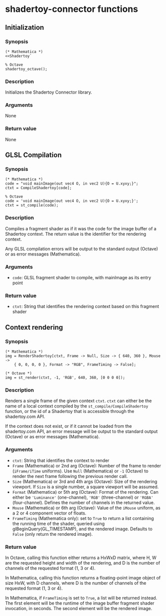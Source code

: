 # shadertoy-connector functions

## Initialization

### Synopsis

```
(* Mathematica *)
<<Shadertoy`

% Octave
shadertoy_octave();
```

### Description

Initializes the Shadertoy Connector library.

### Arguments

None

### Return value

None

## GLSL Compilation

### Synopsis

```
(* Mathematica *)
code = "void mainImage(out vec4 O, in vec2 U){O = U.xyxy;}";
ctxt = CompileShadertoy[code];

% Octave
code = 'void mainImage(out vec4 O, in vec2 U){O = U.xyxy;}';
ctxt = st_compile(code);
```

### Description

Compiles a fragment shader as if it was the code for the image buffer of a
Shadertoy context. The return value is the identifier for the rendering context.

Any GLSL compilation errors will be output to the standard output (Octave) or as
error messages (Mathematica).

### Arguments

* `code`: GLSL fragment shader to compile, with mainImage as its entry point

### Return value

* `ctxt`: String that identifies the rendering context based on this fragment
shader

## Context rendering

### Synopsis

```
(* Mathematica *)
img = RenderShadertoy[ctxt, Frame -> Null, Size -> { 640, 360 }, Mouse ->
	{ 0, 0, 0, 0 }, Format -> "RGB", FrameTiming -> False];

(* Octave *)
img = st_render(ctxt, -1, 'RGB', 640, 360, [0 0 0 0]);
```

### Description

Renders a single frame of the given context `ctxt`. `ctxt` can either be the
name of a local context compiled by the `st_compile/CompileShadertoy` function,
or the id of a Shadertoy that is accessible through the shadertoy.com API.

If the context does not exist, or if it cannot be loaded from the shadertoy.com
API, an error message will be output to the standard output (Octave) or as
error messages (Mathematica).

### Arguments

* `ctxt`: String that identifies the context to render
* `Frame` (Mathematica) or 2nd arg (Octave): Number of the frame to render
(`iFrame/iTime` uniforms). Use `Null` (Mathematica) or `-1` (Octave) to render
the next frame following the previous render call.
* `Size` (Mathematica) or 3rd and 4th args (Octave): Size of the rendering
viewport. If `Size` is a single number, a square viewport will be assumed.
* `Format` (Mathematica) or 5th arg (Octave): Format of the rendering. Can
either be `'Luminance'` (one-channel), `'RGB'` (three-channel) or `'RGBA'`
(four-channel). Defines the number of channels in the returned value.
* `Mouse` (Mathematica) or 6th arg (Octave): Value of the `iMouse` uniform, as
a 2 or 4 component vector of floats.
* `FrameTiming` (Mathematica only): set to `True` to return a list containing
the running time of the shader, queried using glBeginQuery(GL_TIMESTAMP), and
the rendered image. Defaults to `False` (only return the rendered image).

### Return value

In Octave, calling this function either returns a HxWxD matrix, where H, W are
the requested height and width of the rendering, and D is the number of channels
of the requested format (1, 3 or 4).

In Mathematica, calling this function returns a floating-point image object of
size HxW, with D channels, where D is the number of channels of the requested
format (1, 3 or 4).

In Mathematica, if `FrameTiming` is set to `True`, a list will be returned
instead. The first element will be the runtime of the image buffer fragment
shader invocation, in seconds. The second element will be the rendered image.

